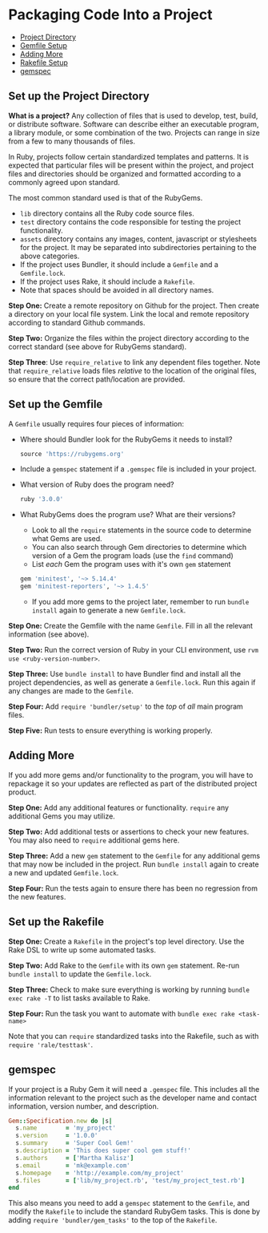 # Packaging Code Into a Project

- [Project Directory](#set-up-the-project-directory)
- [Gemfile Setup](#set-up-the-gemfile)
- [Adding More](#adding-more)
- [Rakefile Setup](#set-up-the-rakefile)
- [gemspec](#gemspec)

## Set up the Project Directory

**What is a project?** Any collection of files that is used to develop, test, build, or distribute software. Software can describe either an executable program, a library module, or some combination of the two. Projects can range in size from a few to many thousands of files.

In Ruby, projects follow certain standardized templates and patterns. It is expected that particular files will be present within the project, and project files and directories should be organized and formatted according to a commonly agreed upon standard.

The most common standard used is that of the RubyGems.

- `lib` directory contains all the Ruby code source files.
- `test` directory contains the code responsible for testing the project functionality.
- `assets` directory contains any images, content, javascript or stylesheets for the project. It may be separated into subdirectories pertaining to the above categories.
- If the project uses Bundler, it should include a `Gemfile` and a `Gemfile.lock`.
- If the project uses Rake, it should include a `Rakefile`.
- Note that spaces should be avoided in all directory names.

**Step One:** Create a remote repository on Github for the project. Then create a directory on your local file system. Link the local and remote repository according to standard Github commands.

**Step Two:** Organize the files within the project directory according to the correct standard (see above for RubyGems standard).

**Step Three**: Use `require_relative` to link any dependent files together. Note that `require_relative` loads files _relative_ to the location of the original files, so ensure that the correct path/location are provided.

## Set up the Gemfile

A `Gemfile` usually requires four pieces of information:

- Where should Bundler look for the RubyGems it needs to install?

  ```ruby
  source 'https://rubygems.org'
  ```

- Include a `gemspec` statement if a `.gemspec` file is included in your project.

- What version of Ruby does the program need?

  ```ruby
  ruby '3.0.0'
  ```

- What RubyGems does the program use? What are their versions?
  - Look to all the `require` statements in the source code to determine what Gems are used.
  - You can also search through Gem directories to determine which version of a Gem the program loads (use the `find` command)
  - List _each_ Gem the program uses with it's own `gem` statement

  ```ruby
  gem 'minitest', '~> 5.14.4'
  gem 'minitest-reporters', '~> 1.4.5'
  ```

  - If you add more gems to the project later, remember to run `bundle install` again to generate a new `Gemfile.lock`.

**Step One:** Create the Gemfile with the name `Gemfile`. Fill in all the relevant information (see above).

**Step Two:** Run the correct version of Ruby in your CLI environment, use `rvm use <ruby-version-number>`.

**Step Three:** Use `bundle install` to have Bundler find and install all the project dependencies, as well as generate a `Gemfile.lock`. Run this again if any changes are made to the `Gemfile`.

**Step Four:** Add `require 'bundler/setup'` to the _top_ of _all_ main program files.

**Step Five:** Run tests to ensure everything is working properly.

## Adding More

If you add more gems and/or functionality to the program, you will have to repackage it so your updates are reflected as part of the distributed project product.

**Step One:** Add any additional features or functionality. `require` any additional Gems you may utilize.

**Step Two:** Add additional tests or assertions to check your new features. You may also need to `require` additional gems here.

**Step Three:** Add a new `gem` statement to the `Gemfile` for any additional gems that may now be included in the project. Run `bundle install` again to create a new and updated `Gemfile.lock`.

**Step Four:** Run the tests again to ensure there has been no regression from the new features.

## Set up the Rakefile

**Step One:** Create a `Rakefile` in the project's top level directory. Use the Rake DSL to write up some automated tasks.

**Step Two:** Add Rake to the `Gemfile` with its own `gem` statement. Re-run `bundle install` to update the `Gemfile.lock`.

**Step Three:** Check to make sure everything is working by running `bundle exec rake -T` to list tasks available to Rake.

**Step Four:** Run the task you want to automate with `bundle exec rake <task-name>`

Note that you can `require` standardized tasks into the Rakefile, such as with `require 'rale/testtask'`.

## gemspec

If your project is a Ruby Gem it will need a `.gemspec` file. This includes all the information relevant to the project such as the developer name and contact information, version number, and description.

```ruby
Gem::Specification.new do |s|
  s.name        = 'my_project'
  s.version     = '1.0.0'
  s.summary     = 'Super Cool Gem!'
  s.description = 'This does super cool gem stuff!'
  s.authors     = ['Martha Kalisz']
  s.email       = 'mk@example.com'
  s.homepage    = 'http://example.com/my_project'
  s.files       = ['lib/my_project.rb', 'test/my_project_test.rb']
end
```

This also means you need to add a `gemspec` statement to the `Gemfile`, and modify the `Rakefile` to include the standard RubyGem tasks. This is done by adding `require 'bundler/gem_tasks'` to the top of the `Rakefile`.
